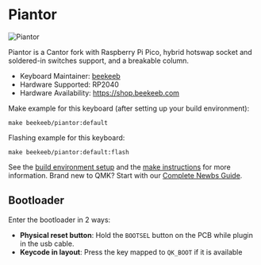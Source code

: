 # Piantor

![Piantor](https://i.imgur.com/xIF754Qh.jpg)

Piantor is a Cantor fork with Raspberry Pi Pico, hybrid hotswap socket and soldered-in switches support, and a breakable column.

* Keyboard Maintainer: [beekeeb](https://github.com/beekeeb)
* Hardware Supported: RP2040
* Hardware Availability: https://shop.beekeeb.com

Make example for this keyboard (after setting up your build environment):

    make beekeeb/piantor:default

Flashing example for this keyboard:

    make beekeeb/piantor:default:flash

See the [build environment setup](https://docs.qmk.fm/#/getting_started_build_tools) and the [make instructions](https://docs.qmk.fm/#/getting_started_make_guide) for more information. Brand new to QMK? Start with our [Complete Newbs Guide](https://docs.qmk.fm/#/newbs).

## Bootloader

Enter the bootloader in 2 ways:

* **Physical reset button**: Hold the `BOOTSEL` button on the PCB while plugin in the usb cable.
* **Keycode in layout**: Press the key mapped to `QK_BOOT` if it is available
